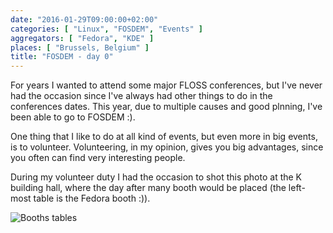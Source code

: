 ```yaml
---
date: "2016-01-29T09:00:00+02:00"
categories: [ "Linux", "FOSDEM", "Events" ]
aggregators: [ "Fedora", "KDE" ]
places: [ "Brussels, Belgium" ]
title: "FOSDEM - day 0"
---
```


For years I wanted to attend some major FLOSS conferences, but I've never had the occasion since I've always had other things to do in the conferences dates.
This year, due to multiple causes and good plnning, I've been able to go to FOSDEM :).

One thing that I like to do at all kind of events, but even more in big events, is to volunteer.
Volunteering, in my opinion, gives you big advantages, since you often can find very interesting people.

During my volunteer duty I had the occasion to shot this photo at the K building hall, where the day after many booth would be placed (the left-most table is the Fedora booth :)).

![Booths tables](/img/posts/2016_01_29_fosdem_day0.jpg)
